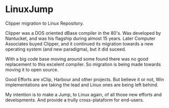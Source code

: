 LinuxJump
=========

Clipper migration to Linux Repository.

Clipper was a DOS oriented dBase compiler in the 80's. Was developed by Nantucket, 
and was his flagship during almost 15 years. Later Computer Associates 
buyed Clipper, and it continued its migration towards a new operating 
system (and new paradigma), but it did suceed.

With a big code base moving around some found there was no good replacement to
this excelent compiler. So migration is being made towards moving it to open source.

Good Efforts are xClip, Harbour and other projects. But believe it or not, Win 
implementations are taking the lead and Linux ones are being left behind.

My intention is to make a Jump, to Linux again, of all those new efforts 
and developments. And provide a trully cross-plataform for end-users.

